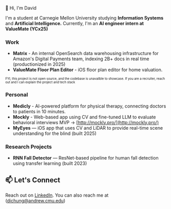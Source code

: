 👋 Hi, I'm David

I'm a student at Carnegie Mellon University studying **Information Systems** and **Artificial Intelligence.** Currently, I'm an **AI engineer intern at ValueMate (YCx25)**

### Work 

- **Matrix** - An internal OpenSearch data warehousing infrastructure for Amazon's Digital Payments team, indexing 2B+ docs in real time (productionized in 2025)
- **ValueMate Floor Plan Editor** - iOS floor plan editor for home valuation.

 <sub><sup>FYI, this project is not open source, and the codebase is unavailble to showcase. If you are a recruiter, reach out and I can explain the project and tech stack</sup></sub>

### Personal
- **Medicly** - AI-powered platform for physical therapy, connecting doctors to patients in 10 minutes.
- **Mockly** - Web-based app using CV and fine-tuned LLM to evaluate behavioral interviews MVP -> [http://mockly.pro/](http://mockly.pro/)
- **MyEyes** — iOS app that uses CV and LiDAR to provide real-time scene understanding for the blind (built 2025)

### Research Projects
- **RNN Fall Detector** — ResNet-based pipeline for human fall detection using transfer learning (built 2023)

## 📫 Let's Connect

Reach out on [LinkedIn](https://www.linkedin.com/in/david-chung-00b04a199/). You can also reach me at (dichung@andrew.cmu.edu)

